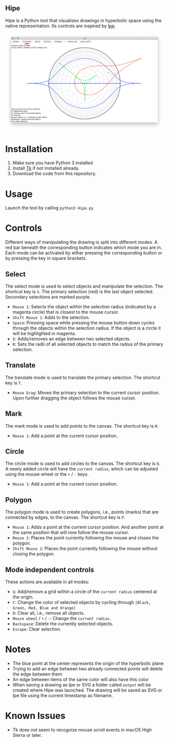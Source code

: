 ## Hipe

Hipe is a Python tool that visualizes drawings in hyperbolic space
using the native representation.  Its controls are inspired by [Ipe](https://github.com/otfried/ipe).

![Screenshot](screenshot.png)

# Installation
1. Make sure you have Python 3 installed
1. Install [Tk](http://www.tkdocs.com/tutorial/install.html) if not installed already.
1. Download the code from this repository.

# Usage
Launch the tool by calling `python3 Hipe.py`

# Controls
Different ways of manipulating the drawing is split into different modes.  A red bar beneath the corresponding button indicates which mode you are in.  Each mode can be activated by either pressing the corresponding button or by pressing the key in square brackets.

## Select
The select mode is used to select objects and manipulate the selection.  The shortcut key is `S`.  The primary selection (red) is the last object selected.  Secondary selections are marked purple.

* `Mouse 1`: Selects the object within the selection radius (indicated by a magenta circle) that is closest to the mouse cursor.
* `Shift Mouse 1`: Adds to the selection.
* `Space`: Pressing space while pressing the mouse button down cycles through the objects within the selection radius.  If the object is a circle it will be highlighted in magenta.
* `E`: Adds/removes an edge between two selected objects.
* `R`: Sets the radii of all selected objects to match the radius of the primary selection.

## Translate
The translate mode is used to translate the primary selection.  The shortcut key is `T`.

* `Mouse Drag`: Moves the primary selection to the current cursor position.  Upon further dragging the object follows the mouse cursor.

## Mark
The mark mode is used to add points to the canvas.  The shortcut key is `M`.

* `Mouse 1`: Add a point at the current cursor position..

## Circle
The circle mode is used to add circles to the canvas.  The shortcut key is `O`.  A newly added circle will have the `current radius`, which can be adjusted using the mouse wheel or the `+` / `-` keys.

* `Mouse 1`: Add a point at the current cursor position.

## Polygon
The polygon mode is used to create polygons, i.e., points (marks) that
are connected by edges, to the canvas.  The shortcut key is `P`.

* `Mouse 1`: Adds a point at the current cursor position.  And another point at the same position that will now follow the mouse cursor.
* `Mouse 2`: Places the point currently following the mouse and closes the polygon.
* `Shift Mouse 2`: Places the point currently following the mouse without closing the polygon.

## Mode independent controls
These actions are available in all modes:

* `G`: Add/remove a grid within a circle of the `current radius` centered at the origin.
* `C`: Change the color of selected objects by cycling through `[Black, Green, Red, Blue and Orange]`
* `D`: Clear all, i.e., remove all objects.
* `Mouse wheel` / `+` / `-`: Change the `current radius`.
* `Backspace`: Delete the currently selected objects.
* `Escape`: Clear selection.

# Notes
* The blue point at the center represents the origin of the hyperbolic plane
* Trying to add an edge between two already connected points will delete the edge between them
* An edge between items of the same color will also have this color
* When saving a drawing as Ipe or SVG a folder called `output` will be created where Hipe was launched. The drawing will be saved as SVG or Ipe file using the current timestamp as filename.

# Known Issues
* Tk does not seem to recognize mouse scroll events in macOS High Sierra or later.
